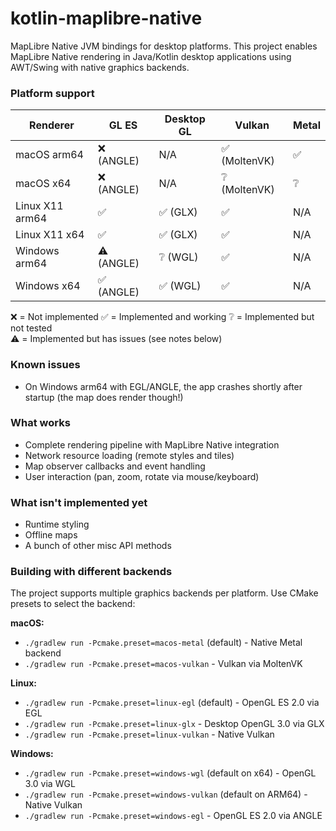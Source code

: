 # kotlin-maplibre-native

MapLibre Native JVM bindings for desktop platforms. This project enables MapLibre Native rendering in Java/Kotlin desktop applications using AWT/Swing with native graphics backends.

### Platform support

| Renderer        | GL ES     | Desktop GL | Vulkan       | Metal |
| --------------- | --------- | ---------- | ------------ | ----- |
| macOS arm64     | ❌ (ANGLE) | N/A        | ✅ (MoltenVK) | ✅     |
| macOS x64       | ❌ (ANGLE) | N/A        | ❔ (MoltenVK) | ❔     |
| Linux X11 arm64 | ✅         | ✅ (GLX)    | ✅            | N/A   |
| Linux X11 x64   | ✅         | ✅ (GLX)    | ✅            | N/A   |
| Windows arm64   | ⚠️ (ANGLE) | ❔ (WGL)    | ✅            | N/A   |
| Windows x64     | ✅ (ANGLE) | ✅ (WGL)    | ✅            | N/A   |

❌ = Not implemented
✅ = Implemented and working
❔ = Implemented but not tested  
⚠️ = Implemented but has issues (see notes below)

### Known issues

- On Windows arm64 with EGL/ANGLE, the app crashes shortly after startup (the map does render though!)

### What works
- Complete rendering pipeline with MapLibre Native integration
- Network resource loading (remote styles and tiles)
- Map observer callbacks and event handling
- User interaction (pan, zoom, rotate via mouse/keyboard)

### What isn't implemented yet
- Runtime styling
- Offline maps
- A bunch of other misc API methods

### Building with different backends

The project supports multiple graphics backends per platform. Use CMake presets to select the backend:

**macOS:**
- `./gradlew run -Pcmake.preset=macos-metal` (default) - Native Metal backend
- `./gradlew run -Pcmake.preset=macos-vulkan` - Vulkan via MoltenVK

**Linux:**
- `./gradlew run -Pcmake.preset=linux-egl` (default) - OpenGL ES 2.0 via EGL
- `./gradlew run -Pcmake.preset=linux-glx` - Desktop OpenGL 3.0 via GLX
- `./gradlew run -Pcmake.preset=linux-vulkan` - Native Vulkan

**Windows:**
- `./gradlew run -Pcmake.preset=windows-wgl` (default on x64) - OpenGL 3.0 via WGL
- `./gradlew run -Pcmake.preset=windows-vulkan` (default on ARM64) - Native Vulkan
- `./gradlew run -Pcmake.preset=windows-egl` - OpenGL ES 2.0 via ANGLE
